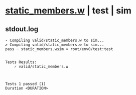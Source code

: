 # [static_members.w](../../../../examples/tests/valid/static_members.w) | test | sim

## stdout.log
```log
- Compiling valid/static_members.w to sim...
✔ Compiling valid/static_members.w to sim...
pass ─ static_members.wsim » root/env0/test:test
 

Tests Results:
    ✓ valid/static_members.w



Tests 1 passed (1) 
Duration <DURATION>

```

